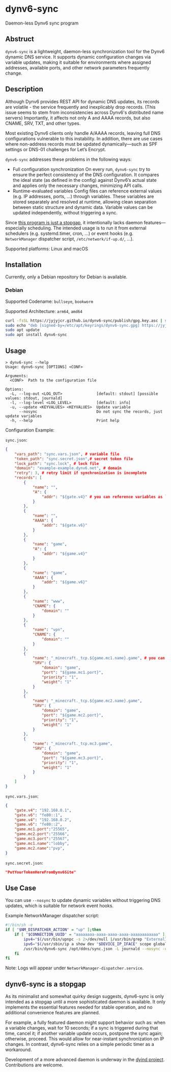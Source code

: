 # dynv6-sync

Daemon-less Dynv6 sync program

## Abstruct

`dynv6-sync` is a lightweight, daemon-less synchronization tool for the Dynv6 dynamic DNS service. It supports dynamic configuration changes via variable updates, making it suitable for environments where assigned addresses, available ports, and other network parameters frequently change.

## Description

Although Dynv6 provides REST API for dynamic DNS updates, its records are volatile - the service frequently and inexplicably drop records. (This issue seems to stem from inconsistencies across Dynv6's distributed name servers) Importantly, it affects not only A and AAAA records, but also CNAME, SRV, TXT, and other types.

Most existing Dynv6 clients only handle A/AAAA records, leaving full DNS configurations vulnerable to this instability. In addition, there are use cases where non-address records must be updated dynamically—such as SPF settings or DNS-01 challenges for Let’s Encrypt.

`dynv6-sync` addresses these problems in the following ways:

- Full configuration synchronization
  On every run, `dynv6-sync` try to ensure the perfect consistency of the DNS configuration. It compares the ideal state (as defined in the config) against Dynv6’s actual state and applies only the necessary changes, minimizing API calls.
- Runtime-evaluated variables
  Config files can reference external values (e.g. IP addresses, ports, ...) through variables. These variables are stored separately and resolved at runtime, allowing clean separation between static structure and dynamic data. Variable values can be updated independently, without triggering a sync.

Since [this program is just a stopgap](#dynv6-sync-is-a-stopgap), it intentionally lacks daemon features—especially scheduling. The intended usage is to run it from external schedulers (e.g. systemd.timer, cron, ...) or event hooks (e.g. `NetworkManager` dispatcher script, `/etc/network/if-up.d/`, ...).

Supported platforms: Linux and macOS

## Installation

Currently, only a Debian repository for Debian is available.

### Debian

Supported Codename: `bullseye`, `bookworm`

Supported Architecture: `arm64`, `amd64`

```bash
curl -fsSL https://jyjyjcr.github.io/dynv6-sync/publish/gpg.key.asc | sudo gpg --dearmor -o /etc/apt/keyrings/dynv6-sync.gpg
sudo echo "deb [signed-by=/etc/apt/keyrings/dynv6-sync.gpg] https://jyjyjcr.github.io/dynv6-sync/publish/deb $(cat /etc/os-release|grep VERSION_CODENAME|sed -e 's/^.*=//g') main" > "/etc/apt/sources.list.d/dynv6-sync.list"
sudo apt update
sudo apt install dynv6-sync
```

## Usage

```console
> dynv6-sync --help
Usage: dynv6-sync [OPTIONS] <CONF>

Arguments:
  <CONF>  Path to the configuration file

Options:
  -L, --log-out <LOG_OUT>               [default: stdout] [possible values: stdout, journald]
  -l, --log-level <LOG_LEVEL>           [default: info]
  -u, --update <KEYVALUES> <KEYVALUES>  Update variable
      --nosync                          Do not sync the records, just update variables
  -h, --help                            Print help
```

Configuration Example:

`sync.json`:

```json
{
    "vars_path": "sync.vars.json", # variable file
    "token_path": "sync.secret.json",# secret token file
    "lock_path": "sync.lock", # lock file
    "domain": "example-example.dynv6.net", # domain
    "retry": 3, # retry limit if synchronization is incomplete
    "records": [
        {
            "name": "",
            "A": {
                "addr": "${gate.v4}" # you can reference variables as `${varname}`
            }
        },
        {
            "name": "",
            "AAAA": {
                "addr": "${gate.v6}"
            }
        },
        {
            "name": "game",
            "A": {
                "addr": "${game.v4}"
            }
        },
        {
            "name": "game",
            "AAAA": {
                "addr": "${game.v6}"
            }
        },
        {
            "name": "www",
            "CNAME": {
                "domain": ""
            }
        },
        {
            "name": "vpn",
            "CNAME": {
                "domain": ""
            }
        },
        {
            "name": "_minecraft._tcp.${game.mc1.name}.game", # you can use variables in record name
            "SRV": {
                "domain": "game",
                "port": "${game.mc1.port}",
                "priority": "1",
                "weight": "1"
            }
        },
        {
            "name": "_minecraft._tcp.${game.mc2.name}.game",
            "SRV": {
                "domain": "game",
                "port": "${game.mc2.port}",
                "priority": "1",
                "weight": "1"
            }
        },
        {
            "name": "_minecraft._tcp.mc3.game",
            "SRV": {
                "domain": "game",
                "port": "${game.mc3.port}",
                "priority": "1",
                "weight": "1"
            }
        }
    ]
}
```

`sync.vars.json`:

```json
{
    "gate.v4": "192.168.0.1",
    "gate.v6": "fe80::1",
    "game.v4": "192.168.0.2",
    "game.v6": "fe80::2",
    "game.mc1.port":"25565",
    "game.mc2.port":"25566",
    "game.mc3.port":"25567",
    "game.mc1.name":"lobby",
    "game.mc2.name":"pvp",
}
```

`sync.secret.json`:

```json
"PutYourTokenHereFromDynv6Site"
```

## Use Case

You can use `--nosync` to update dynamic variables without triggering DNS updates, which is suitable for network event hooks.

Example NetworkManager dispatcher script:

```sh
#!/bin/sh -e
if [ "$NM_DISPATCHER_ACTION" = "up" ];then
    if [ "$CONNECTION_UUID" = "aaaaaaaa-aaaa-aaaa-aaaa-aaaaaaaaaaaa" ];then
        ipv4="$(/usr/bin/upnpc -s 2>/dev/null |/usr/bin/grep "ExternalIPAddress = "|/usr/bin/sed "s/ExternalIPAddress = //g")"
        ipv6="$(/usr/sbin/ip a show dev "$DEVICE_IP_IFACE" scope global 2>/dev/null|/usr/bin/grep inet6|/usr/bin/sed -e "s/^.*inet6 //g" -e "s/\/.*//g")"
        /usr/bin/dynv6-sync /opt/ddns/sync.json -L journald --nosync -u "ipv4" "$ipv4" -u "ipv6" "$ipv6"
    fi
fi
```

Note: Logs will appear under `NetworkManager-dispatcher.service`.

## dynv6-sync is a stopgap

As its minimalist and somewhat quirky design suggests, dynv6-sync is only intended as a stopgap until a more sophisticated daemon is available. It only implements the essential features needed for stable operation, and no additional convenience features are planned.

For example, a fully featured daemon might support behavior such as: when a variable changes, wait for 10 seconds; if a sync is triggered during that time, cancel it; if another variable update occurs, postpone the sync again; otherwise, proceed. This would allow for near-instant synchronization on IP changes. In contrast, dynv6-sync relies on a simple periodic timer as a workaround.

Development of a more advanced daemon is underway in the [dyind project](https://github.com/JyJyJcr/dyind). Contributions are welcome.

